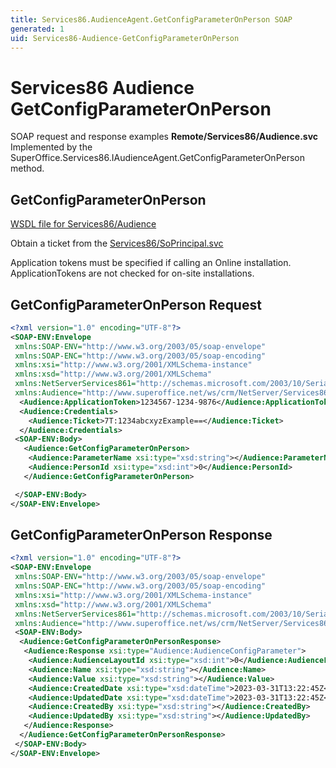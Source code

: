 ```yaml
---
title: Services86.AudienceAgent.GetConfigParameterOnPerson SOAP
generated: 1
uid: Services86-Audience-GetConfigParameterOnPerson
---
```


# Services86 Audience GetConfigParameterOnPerson

SOAP request and response examples **Remote/Services86/Audience.svc**
Implemented by the <see cref="M:SuperOffice.Services86.IAudienceAgent.GetConfigParameterOnPerson">SuperOffice.Services86.IAudienceAgent.GetConfigParameterOnPerson</see> method.

## GetConfigParameterOnPerson

[WSDL file for Services86/Audience](../Services86-Audience.md)

Obtain a ticket from the [Services86/SoPrincipal.svc](../SoPrincipal/index.md)

Application tokens must be specified if calling an Online installation. ApplicationTokens are not checked for on-site installations.

## GetConfigParameterOnPerson Request

```xml
<?xml version="1.0" encoding="UTF-8"?>
<SOAP-ENV:Envelope
 xmlns:SOAP-ENV="http://www.w3.org/2003/05/soap-envelope"
 xmlns:SOAP-ENC="http://www.w3.org/2003/05/soap-encoding"
 xmlns:xsi="http://www.w3.org/2001/XMLSchema-instance"
 xmlns:xsd="http://www.w3.org/2001/XMLSchema"
 xmlns:NetServerServices861="http://schemas.microsoft.com/2003/10/Serialization/"
 xmlns:Audience="http://www.superoffice.net/ws/crm/NetServer/Services86">
  <Audience:ApplicationToken>1234567-1234-9876</Audience:ApplicationToken>
  <Audience:Credentials>
    <Audience:Ticket>7T:1234abcxyzExample==</Audience:Ticket>
  </Audience:Credentials>
 <SOAP-ENV:Body>
   <Audience:GetConfigParameterOnPerson>
    <Audience:ParameterName xsi:type="xsd:string"></Audience:ParameterName>
    <Audience:PersonId xsi:type="xsd:int">0</Audience:PersonId>
   </Audience:GetConfigParameterOnPerson>

 </SOAP-ENV:Body>
</SOAP-ENV:Envelope>

```

## GetConfigParameterOnPerson Response

```xml
<?xml version="1.0" encoding="UTF-8"?>
<SOAP-ENV:Envelope
 xmlns:SOAP-ENV="http://www.w3.org/2003/05/soap-envelope"
 xmlns:SOAP-ENC="http://www.w3.org/2003/05/soap-encoding"
 xmlns:xsi="http://www.w3.org/2001/XMLSchema-instance"
 xmlns:xsd="http://www.w3.org/2001/XMLSchema"
 xmlns:NetServerServices861="http://schemas.microsoft.com/2003/10/Serialization/"
 xmlns:Audience="http://www.superoffice.net/ws/crm/NetServer/Services86">
 <SOAP-ENV:Body>
  <Audience:GetConfigParameterOnPersonResponse>
   <Audience:Response xsi:type="Audience:AudienceConfigParameter">
    <Audience:AudienceLayoutId xsi:type="xsd:int">0</Audience:AudienceLayoutId>
    <Audience:Name xsi:type="xsd:string"></Audience:Name>
    <Audience:Value xsi:type="xsd:string"></Audience:Value>
    <Audience:CreatedDate xsi:type="xsd:dateTime">2023-03-31T13:22:45Z</Audience:CreatedDate>
    <Audience:UpdatedDate xsi:type="xsd:dateTime">2023-03-31T13:22:45Z</Audience:UpdatedDate>
    <Audience:CreatedBy xsi:type="xsd:string"></Audience:CreatedBy>
    <Audience:UpdatedBy xsi:type="xsd:string"></Audience:UpdatedBy>
   </Audience:Response>
  </Audience:GetConfigParameterOnPersonResponse>
 </SOAP-ENV:Body>
</SOAP-ENV:Envelope>

```
